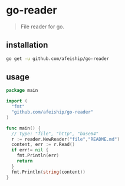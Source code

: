 # go-reader
> File reader for go.

## installation
```sh
go get -u github.com/afeiship/go-reader
```

## usage
```go
package main

import (
  "fmt"
  "github.com/afeiship/go-reader"
)

func main() {
  // type: "file", "http", "base64"
  r := reader.NewReader("file","README.md")
  content, err := r.Read()
  if err!= nil {
    fmt.Println(err)
    return
  }
  fmt.Println(string(content))
}
```